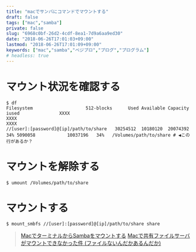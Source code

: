 ```yaml
---
title: "macでサンバにコマンドでマウントする"
draft: false
tags: ["mac","samba"]
private: false
slug: "6968c0bf-26d2-4cdf-8ea1-7d9a6aa9ed30"
date: "2018-06-26T17:01:03+09:00"
lastmod: "2018-06-26T17:01:09+09:00"
keywords: ["mac","samba","ベジプロ","プログ","プログラム"]
# headless: true
---
```


# マウント状況を確認する
```
$ df
Filesystem                    512-blocks      Used Available Capacity iused               XXXX
XXXX
XXXX
//[user]:[password]@[ip]/path/to/share   30254512  10180120  20074392    34% 5090058            10037196   34%   /Volumes/path/to/share # ◀︎この行があるか？
```

# マウントを解除する
```
$ umount /Volumes/path/to/share
```

# マウントする
```
$ mount_smbfs //[user]:[password]@[ip]/path/to/share share
```

> [MacでターミナルからSambaをマウントする](https://qiita.com/mach3/items/e7021b9e50f2b536a86b)
> [Macで共有ファイルサーバがマウントできなかった件 (ファイルないんだかあるんだか)](https://qiita.com/192agur2/items/8497099557edc04db5a3)
